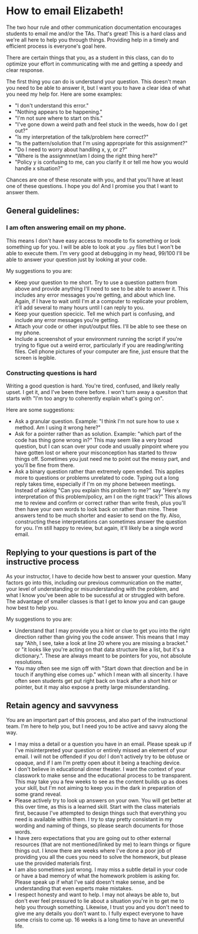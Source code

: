 # How to email Elizabeth!

The two hour rule and other communication documentation encourages students to email me and/or the TAs.  That's great! This is a hard class and we're all here to help you through things.  Providing help in a timely and efficient process is everyone's goal here.

There are certain things that you, as a student in this class, can do to optimize your effort in communicating with me and getting a speedy and clear response.

The first thing you can do is understand your question. This doesn't mean you need to be able to answer it, but I want you to have a clear idea of what you need my help for.  Here are some examples:

* "I don't understand this error."
* "Nothing appears to be happening."
* "I'm not sure where to start on this."
* "I've gone down a weird path and feel stuck in the weeds, how do I get out?"
* "Is my interpretation of the talk/problem here correct?"
* "Is the pattern/solution that I'm using appropriate for this assignment?"
* "Do I need to worry about handilng x, y, or z?"
* "Where is the assignmnet/am I doing the right thing here?"
* "Policy y is confusing to me, can you clarify it or tell me how you would handle x situation?"

Chances are one of these resonate with you, and that you'll have at least one of these questions. I hope you do! And I promise you that I want to answer them.

## General guidelines:

### I am often answering email on my phone.

This means I don't have easy access to moodle to fix something or look something up for you. I will be able to look at you `.py` files but I won't be able to execute them. I'm very good at debugging in my head, 99/100 I'll be able to answer your question just by looking at your code.
  
My suggestions to you are:

* Keep your question to me short.  Try to use a question pattern from above and provide anything I'll need to see to be able to answer it.  This includes any error messages you're getting, and about which line.  Again, if I have to wait until I'm at a computer to replicate your problem, it'll add several to many hours until I can reply to you.
* Keep your question specicic.  Tell me which part is confusing, and include any error messages you're getting.
* Attach your code or other input/output files.  I'll be able to see these on my phone.
* Include a screenshot of your environment running the script if you're trying to figue out a weird error, particularly if you are reading/writing files.  Cell phone pictures of your computer are fine, just ensure that the screen is legible. 


### Constructing questions is hard

Writing a good question is hard. You're tired, confused, and likely really upset.  I get it, and I've been there before.  I won't turn away a quesiton that starts with "I'm too angry to coherently explain what's going on".  

Here are some suggestions:

* Ask a granular question.  Example: "I think I'm not sure how to use x method. Am I using it wrong here?"
* Ask for a pointer rather than as solution.  Example: "which part of the code has thing gone wrong in?" This may seem like a very broad question, but I can scan over your code and usually pinpoint where you have gotten lost or where your misconception has started to throw things off. Sometimes you just need me to point out the messy part, and you'll be fine from there.
* Ask a binary question rather than extremely open ended.  This applies more to questions or problems unrelated to code.  Typing out a long reply takes time, especially if I'm on my phone between meetings.  Instead of asking "Can you explain this problem to me?" say "Here's my interpretation of this problem/policy, am I on the right track?" This allows me to review and confirm or correct rather than write fresh, plus you'll then have your own words to look back on rather than mine.  These answers tend to be much shorter and easier to send on the fly.  Also, constructing these interpretations can sometimes answer the question for you.  I'm still happy to review, but again, it'll likely be a single word email.

## Replying to your questions is part of the instructive process

As your instructor, I have to decide how best to answer your question.  Many factors go into this, including our previous communication on the matter, your level of understanding or misunderstanding with the problem, and what I know you've been able to be sucessful at or struggled with before.  The advantage of smaller classes is that I get to know you and can gauge how best to help you.

My suggestions to you are:  

* Understand that I may provide you a hint or clue to get you into the right direction rather than giving you the code answer.  This means that I may say "Ahh, I see, take a look at line 20 where you are missing a bracket." or "it looks like you're acting on that data structure like a list, but it's a dictionary.".  These are always meant to be pointers for you, not absolute resolutions. 
* You may often see me sign off with "Start down that direction and be in touch if anything else comes up." which I mean with all sincerity.  I have often seen students get put right back on track after a short hint or pointer, but it may also expose a pretty large misunderstanding.

## Retain agency and savvyness

You are an important part of this process, and also part of the instructional team.  I'm here to help you, but I need you to be active and savvy along the way.

* I may miss a detail or a question you have in an email.  Please speak up if I've misinterpreted your question or entirely missed an element of your email.  I will not be offended if you do!  I don't actively try to be obtuse or opaque, and if I am I'm pretty open about it being a teaching device.
* I don't believe in educational dinner theater. I want the context of your classwork to make sense and the educational process to be transparent.  This may take you a few weeks to see as the content builds up as does your skill, but I'm not aiming to keep you in the dark in preparation of some grand reveal.
* Please actively try to look up answers on your own.  You will get better at this over time, as this is a learned skill.  Start with the class materials first, because I've attempted to design things such that everything you need is available within them. I try to stay pretty consistant in my wording and naming of things, so please search documents for those words.
* I have zero expectations that you are going out to other external resources (that are not mentioned/linked by me) to learn things or figure things out.  I know there are weeks where I've done a poor job of providing you all the cues you need to solve the homework, but please use the provided materials first.
* I am also sometimes just wrong. I may miss a subtle detail in your code or have a bad memory of what the homework problem is asking for. Please speak up if what I've said doesn't make sense, and be understanding that even experts make mistakes.
* I respect honesty and want to help.  I may not always be able to, but don't ever feel pressured to lie about a situation you're in to get me to help you through something.  Likewise, I trust you and you don't need to give me any details you don't want to. I fully expect everyone to have some crisis to come up. 16 weeks is a long time to have an uneventful life.



